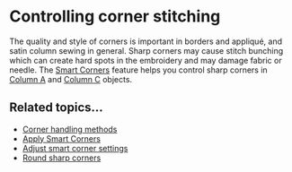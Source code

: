 # Controlling corner stitching

The quality and style of corners is important in borders and appliqué, and satin column sewing in general. Sharp corners may cause stitch bunching which can create hard spots in the embroidery and may damage fabric or needle. The [Smart Corners](../../glossary/glossary) feature helps you control sharp corners in [Column A](../../glossary/glossary) and [Column C](../../glossary/glossary) objects.

## Related topics...

- [Corner handling methods](Corner_handling_methods)
- [Apply Smart Corners](Apply_Smart_Corners)
- [Adjust smart corner settings](Adjust_smart_corner_settings)
- [Round sharp corners](Round_sharp_corners)
